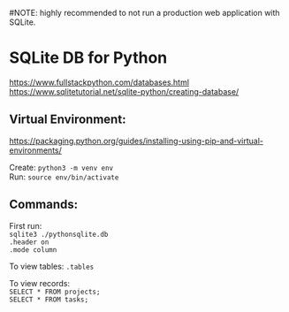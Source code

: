 #NOTE: highly recommended to not run a production web application with SQLite.

# SQLite DB for Python

https://www.fullstackpython.com/databases.html
https://www.sqlitetutorial.net/sqlite-python/creating-database/



## Virtual Environment:
https://packaging.python.org/guides/installing-using-pip-and-virtual-environments/

Create: `python3 -m venv env`   
Run: `source env/bin/activate`

## Commands:
First run:    
`sqlite3 ./pythonsqlite.db`   
`.header on`   
`.mode column`
   
To view tables: `.tables`

To view records:   
`SELECT * FROM projects;`   
`SELECT * FROM tasks;`